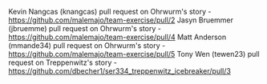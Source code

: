 Kevin Nangcas (knangcas) pull request on Ohrwurm's story - https://github.com/malemajo/team-exercise/pull/2
Jasyn Bruemmer (jbruemme) pull request on Ohrwurm's story - https://github.com/malemajo/team-exercise/pull/4 
Matt Anderson (mmande34) pull request on Ohrwurm's story - https://github.com/malemajo/team-exercise/pull/5
Tony Wen (tewen23) pull request on Treppenwitz's story - https://github.com/dbecher1/ser334_treppenwitz_icebreaker/pull/3
